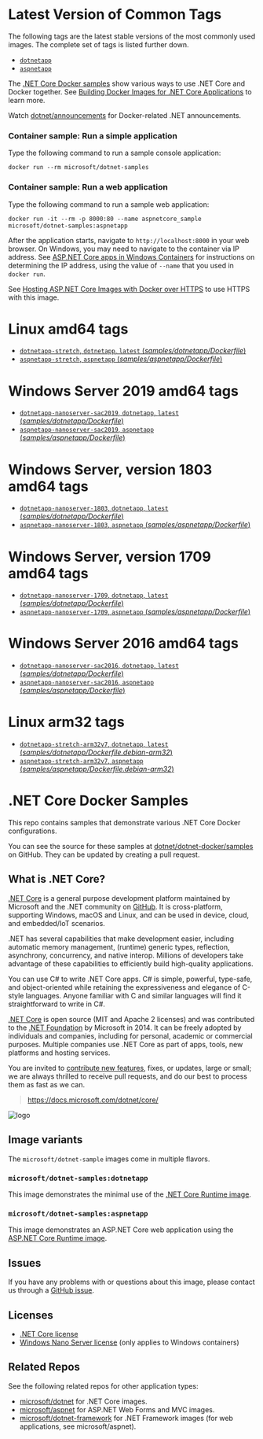 # Latest Version of Common Tags

The following tags are the latest stable versions of the most commonly used images. The complete set of tags is listed further down.

- [`dotnetapp`](https://github.com/dotnet/dotnet-docker/blob/master/samples/dotnetapp/Dockerfile)
- [`aspnetapp`](https://github.com/dotnet/dotnet-docker/blob/master/samples/aspnetapp/Dockerfile)

The [.NET Core Docker samples](https://github.com/dotnet/dotnet-docker/blob/master/samples/README.md) show various ways to use .NET Core and Docker together. See [Building Docker Images for .NET Core Applications](https://docs.microsoft.com/dotnet/core/docker/building-net-docker-images) to learn more.

Watch [dotnet/announcements](https://github.com/dotnet/announcements/labels/Docker) for Docker-related .NET announcements.

### Container sample: Run a simple application

Type the following command to run a sample console application:

```console
docker run --rm microsoft/dotnet-samples
```

### Container sample: Run a web application

Type the following command to run a sample web application:

```console
docker run -it --rm -p 8000:80 --name aspnetcore_sample microsoft/dotnet-samples:aspnetapp
```

After the application starts, navigate to `http://localhost:8000` in your web browser. On Windows, you may need to navigate to the container via IP address. See [ASP.NET Core apps in Windows Containers](https://github.com/dotnet/dotnet-docker/blob/master/samples/aspnetapp/aspnetcore-docker-windows.md) for instructions on determining the IP address, using the value of `--name` that you used in `docker run`.

See [Hosting ASP.NET Core Images with Docker over HTTPS](https://github.com/dotnet/dotnet-docker/blob/master/samples/aspnetapp/aspnetcore-docker-https.md) to use HTTPS with this image.

# Linux amd64 tags

- [`dotnetapp-stretch`, `dotnetapp`, `latest` (*samples/dotnetapp/Dockerfile*)](https://github.com/dotnet/dotnet-docker/blob/master/samples/dotnetapp/Dockerfile)
- [`aspnetapp-stretch`, `aspnetapp` (*samples/aspnetapp/Dockerfile*)](https://github.com/dotnet/dotnet-docker/blob/master/samples/aspnetapp/Dockerfile)

# Windows Server 2019 amd64 tags

- [`dotnetapp-nanoserver-sac2019`, `dotnetapp`, `latest` (*samples/dotnetapp/Dockerfile*)](https://github.com/dotnet/dotnet-docker/blob/master/samples/dotnetapp/Dockerfile)
- [`aspnetapp-nanoserver-sac2019`, `aspnetapp` (*samples/aspnetapp/Dockerfile*)](https://github.com/dotnet/dotnet-docker/blob/master/samples/aspnetapp/Dockerfile)

# Windows Server, version 1803 amd64 tags

- [`dotnetapp-nanoserver-1803`, `dotnetapp`, `latest` (*samples/dotnetapp/Dockerfile*)](https://github.com/dotnet/dotnet-docker/blob/master/samples/dotnetapp/Dockerfile)
- [`aspnetapp-nanoserver-1803`, `aspnetapp` (*samples/aspnetapp/Dockerfile*)](https://github.com/dotnet/dotnet-docker/blob/master/samples/aspnetapp/Dockerfile)

# Windows Server, version 1709 amd64 tags

- [`dotnetapp-nanoserver-1709`, `dotnetapp`, `latest` (*samples/dotnetapp/Dockerfile*)](https://github.com/dotnet/dotnet-docker/blob/master/samples/dotnetapp/Dockerfile)
- [`aspnetapp-nanoserver-1709`, `aspnetapp` (*samples/aspnetapp/Dockerfile*)](https://github.com/dotnet/dotnet-docker/blob/master/samples/aspnetapp/Dockerfile)

# Windows Server 2016 amd64 tags

- [`dotnetapp-nanoserver-sac2016`, `dotnetapp`, `latest` (*samples/dotnetapp/Dockerfile*)](https://github.com/dotnet/dotnet-docker/blob/master/samples/dotnetapp/Dockerfile)
- [`aspnetapp-nanoserver-sac2016`, `aspnetapp` (*samples/aspnetapp/Dockerfile*)](https://github.com/dotnet/dotnet-docker/blob/master/samples/aspnetapp/Dockerfile)

# Linux arm32 tags

- [`dotnetapp-stretch-arm32v7`, `dotnetapp`, `latest` (*samples/dotnetapp/Dockerfile.debian-arm32*)](https://github.com/dotnet/dotnet-docker/blob/master/samples/dotnetapp/Dockerfile.debian-arm32)
- [`aspnetapp-stretch-arm32v7`, `aspnetapp` (*samples/aspnetapp/Dockerfile.debian-arm32*)](https://github.com/dotnet/dotnet-docker/blob/master/samples/aspnetapp/Dockerfile.debian-arm32)

# .NET Core Docker Samples

This repo contains samples that demonstrate various .NET Core Docker configurations.

You can see the source for these samples at [dotnet/dotnet-docker/samples](https://github.com/dotnet/dotnet-docker/tree/master/samples/README.md) on GitHub. They can be updated by creating a pull request.

## What is .NET Core?

[.NET Core](https://docs.microsoft.com/dotnet/core/) is a general purpose development platform maintained by Microsoft and the .NET community on [GitHub](https://github.com/dotnet/core). It is cross-platform, supporting Windows, macOS and Linux, and can be used in device, cloud, and embedded/IoT scenarios.

.NET has several capabilities that make development easier, including automatic memory management, (runtime) generic types, reflection, asynchrony, concurrency, and native interop. Millions of developers take advantage of these capabilities to efficiently build high-quality applications.

You can use C# to write .NET Core apps. C# is simple, powerful, type-safe, and object-oriented while retaining the expressiveness and elegance of C-style languages. Anyone familiar with C and similar languages will find it straightforward to write in C#.

[.NET Core](https://github.com/dotnet/core) is open source (MIT and Apache 2 licenses) and was contributed to the [.NET Foundation](http://dotnetfoundation.org) by Microsoft in 2014. It can be freely adopted by individuals and companies, including for personal, academic or commercial purposes. Multiple companies use .NET Core as part of apps, tools, new platforms and hosting services.

You are invited to [contribute new features](https://github.com/dotnet/core/blob/master/CONTRIBUTING.md), fixes, or updates, large or small; we are always thrilled to receive pull requests, and do our best to process them as fast as we can.

> https://docs.microsoft.com/dotnet/core/

![logo](https://avatars0.githubusercontent.com/u/9141961?v=3&amp;s=100)

## Image variants

The `microsoft/dotnet-sample` images come in multiple flavors.

### `microsoft/dotnet-samples:dotnetapp`

This image demonstrates the minimal use of the [.NET Core Runtime image](https://hub.docker.com/r/microsoft/dotnet).

### `microsoft/dotnet-samples:aspnetapp`

This image demonstrates an ASP.NET Core web application using the [ASP.NET Core Runtime image](https://hub.docker.com/r/microsoft/dotnet).

## Issues

If you have any problems with or questions about this image, please contact us through a [GitHub issue](https://github.com/dotnet/dotnet-docker/issues).

## Licenses

- [.NET Core license](https://github.com/dotnet/dotnet-docker/blob/master/LICENSE)
- [Windows Nano Server license](https://hub.docker.com/r/microsoft/nanoserver/) (only applies to Windows containers)

## Related Repos

See the following related repos for other application types:

- [microsoft/dotnet](https://hub.docker.com/r/microsoft/dotnet/) for .NET Core images.
- [microsoft/aspnet](https://hub.docker.com/r/microsoft/aspnet/) for ASP.NET Web Forms and MVC images.
- [microsoft/dotnet-framework](https://hub.docker.com/r/microsoft/dotnet-framework/) for .NET Framework images (for web applications, see microsoft/aspnet).

